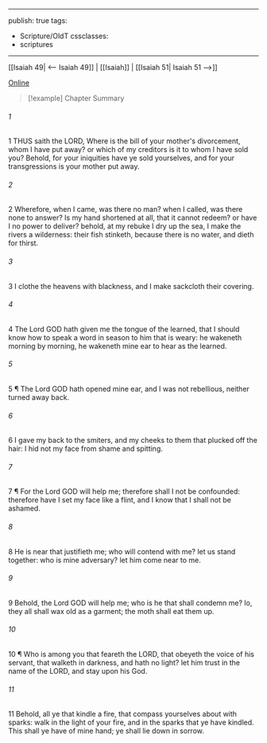 

---
publish: true
tags:
  - Scripture/OldT
cssclasses:
  - scriptures
---
[[Isaiah 49| <-- Isaiah 49]] | [[Isaiah]] | [[Isaiah 51| Isaiah 51 -->]]

[Online](https://churchofjesuschrist.org/study/scriptures/ot/isa/50?lang=eng)

>[!example] Chapter Summary
>
###### 1
1 THUS saith the LORD, Where is the bill of your mother's divorcement, whom I have put away?  or which of my creditors is it to whom I have sold you?  Behold, for your iniquities have ye sold yourselves, and for your transgressions is your mother put away.
###### 2
2 Wherefore, when I came, was there no man?  when I called, was there none to answer?  Is my hand shortened at all, that it cannot redeem?  or have I no power to deliver?  behold, at my rebuke I dry up the sea, I make the rivers a wilderness: their fish stinketh, because there is no water, and dieth for thirst.
###### 3
3 I clothe the heavens with blackness, and I make sackcloth their covering.
###### 4
4 The Lord GOD hath given me the tongue of the learned, that I should know how to speak a word in season to him that is weary: he wakeneth morning by morning, he wakeneth mine ear to hear as the learned.
###### 5
5 ¶ The Lord GOD hath opened mine ear, and I was not rebellious, neither turned away back.
###### 6
6 I gave my back to the smiters, and my cheeks to them that plucked off the hair: I hid not my face from shame and spitting.
###### 7
7 ¶ For the Lord GOD will help me; therefore shall I not be confounded: therefore have I set my face like a flint, and I know that I shall not be ashamed.
###### 8
8 He is near that justifieth me; who will contend with me?  let us stand together: who is mine adversary?  let him come near to me.
###### 9
9 Behold, the Lord GOD will help me; who is he that shall condemn me?  lo, they all shall wax old as a garment; the moth shall eat them up.
###### 10
10 ¶ Who is among you that feareth the LORD, that obeyeth the voice of his servant, that walketh in darkness, and hath no light?  let him trust in the name of the LORD, and stay upon his God.
###### 11
11 Behold, all ye that kindle a fire, that compass yourselves about with sparks: walk in the light of your fire, and in the sparks that ye have kindled.  This shall ye have of mine hand; ye shall lie down in sorrow.



